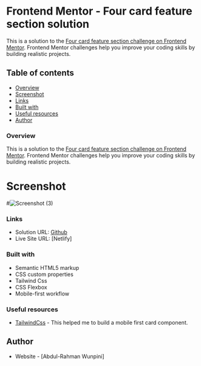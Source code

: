 # Frontend Mentor - Four card feature section solution



This is a solution to the [Four card feature section challenge on Frontend Mentor](https://www.frontendmentor.io/challenges/four-card-feature-section-weK1eFYK). Frontend Mentor challenges help you improve your coding skills by building realistic projects. 

## Table of contents

  - [Overview](#Overview)
  - [Screenshot](#screenshot)
  - [Links](#links)
  - [Built with](#built-with)
  - [Useful resources](#useful-resources)
- [Author](#author)



### Overview
This is a solution to the [Four card feature section challenge on Frontend Mentor](https://www.frontendmentor.io/challenges/four-card-feature-section-weK1eFYK). Frontend Mentor challenges help you improve your coding skills by building realistic projects. 


# Screenshot
#![Screenshot (3)](https://user-images.githubusercontent.com/55752850/203380027-58425598-2d4e-44fc-80f6-2df3d6e9974e.png)




### Links

- Solution URL: [Github](https://github.com/ramz04/Four-Card-Feature)
- Live Site URL: [Netlify]
### Built with

- Semantic HTML5 markup
- CSS custom properties
- Tailwind Css
- CSS Flexbox
- Mobile-first workflow


### Useful resources

- [TailwindCss](https://tailwindcss.com/) - This helped me to build a mobile first card component.


## Author

- Website - [Abdul-Rahman Wunpini]
